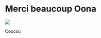 # Merci beaucoup Oona

![](https://blogs.ucl.ac.uk/irdr/files/2018/09/IMG_4182-768x576.jpg)

Coucou
